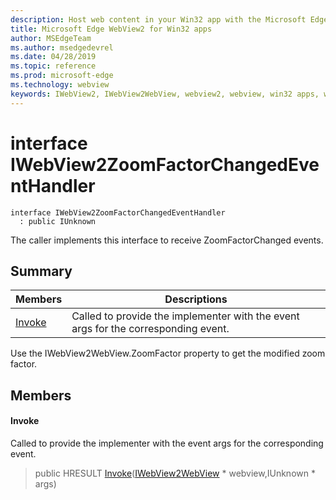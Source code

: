 ```yaml
---
description: Host web content in your Win32 app with the Microsoft Edge WebView2 control
title: Microsoft Edge WebView2 for Win32 apps
author: MSEdgeTeam
ms.author: msedgedevrel
ms.date: 04/28/2019
ms.topic: reference
ms.prod: microsoft-edge
ms.technology: webview
keywords: IWebView2, IWebView2WebView, webview2, webview, win32 apps, win32, edge
---
```


# interface IWebView2ZoomFactorChangedEventHandler 

```
interface IWebView2ZoomFactorChangedEventHandler
  : public IUnknown
```

The caller implements this interface to receive ZoomFactorChanged events.

## Summary

 Members                        | Descriptions
--------------------------------|---------------------------------------------
[Invoke](#invoke) | Called to provide the implementer with the event args for the corresponding event.

Use the IWebView2WebView.ZoomFactor property to get the modified zoom factor.

## Members

#### Invoke 

Called to provide the implementer with the event args for the corresponding event.

> public HRESULT [Invoke](#interface_i_web_view2_zoom_factor_changed_event_handler_1af318923f31812b20e22423bdb3a34f7a)([IWebView2WebView](IWebView2WebView.md#interface_i_web_view2_web_view) * webview,IUnknown * args)

